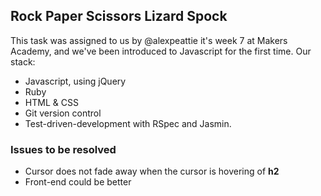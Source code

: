 ## Rock Paper Scissors Lizard Spock

This task was assigned to us by @alexpeattie it's week 7 at Makers Academy,
and we've been introduced to Javascript for the first time. Our stack:

* Javascript, using jQuery
* Ruby
* HTML & CSS
* Git version control
* Test-driven-development with RSpec and Jasmin.

### Issues to be resolved

* Cursor does not fade away when the cursor is hovering of **h2**
* Front-end could be better
